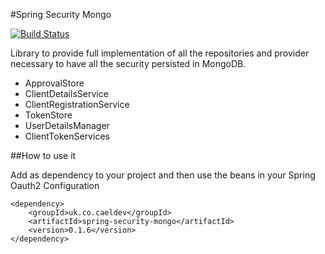 #Spring Security Mongo

[![Build Status](https://travis-ci.org/caelwinner/spring-security-mongo.svg?branch=master)](https://travis-ci.org/caelwinner/spring-security-mongo)

Library to provide full implementation of all the repositories
and provider necessary to have all the security persisted in MongoDB.

* ApprovalStore
* ClientDetailsService
* ClientRegistrationService
* TokenStore
* UserDetailsManager
* ClientTokenServices

##How to use it

Add as dependency to your project and then use the beans in your Spring Oauth2 Configuration

```
<dependency>
    <groupId>uk.co.caeldev</groupId>
    <artifactId>spring-security-mongo</artifactId>
    <version>0.1.6</version>
</dependency>
```
